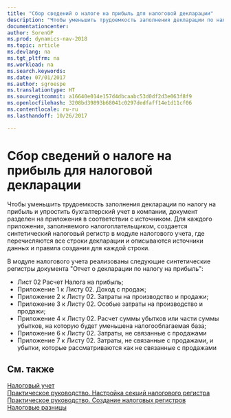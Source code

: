 ```yaml
---
title: "Сбор сведений о налоге на прибыль для налоговой декларации"
description: "Чтобы уменьшить трудоемкость заполнения декларации по налогу на прибыль и упростить бухгалтерский учет в компании, документ разделен на приложения в соответствии с источником."
documentationcenter: 
author: SorenGP
ms.prod: dynamics-nav-2018
ms.topic: article
ms.devlang: na
ms.tgt_pltfrm: na
ms.workload: na
ms.search.keywords: 
ms.date: 07/01/2017
ms.author: sgroespe
ms.translationtype: HT
ms.sourcegitcommit: a16640e014e157d4dbcaabc53d0df2d3e063f8f9
ms.openlocfilehash: 3208bd39893b68041c0297dedfaff14e1d11cf06
ms.contentlocale: ru-ru
ms.lasthandoff: 10/26/2017

---
```

# <a name="collecting-profit-tax-information-for-tax-declaration"></a>Сбор сведений о налоге на прибыль для налоговой декларации
Чтобы уменьшить трудоемкость заполнения декларации по налогу на прибыль и упростить бухгалтерский учет в компании, документ разделен на приложения в соответствии с источником. Для каждого приложения, заполняемого налогоплательщиком, создается синтетический налоговый регистр в модуле налогового учета, где перечисляются все строки декларации и описываются источники данных и правила создания для каждой строки.  

В модуле налогового учета реализованы следующие синтетические регистры документа "Отчет о декларации по налогу на прибыль":  

- Лист 02 Расчет Налога на прибыль;  
- Приложение 1 к Листу 02. Доход с продаж;  
- Приложение 2 к Листу 02. Затраты на производство и продажи;  
- Приложение 3 к Листу 02. Особые затраты на производство и продажи;  
- Приложение 4 к Листу 02. Расчет суммы убытков или части суммы убытков, на которую будет уменьшена налогооблагаемая база;  
- Приложение 6 к Листу 02. Затраты, не связанные с продажами  
- Приложение 7 к Листу 02. Затраты, не связанные с продажами, и убытки, которые рассматриваются как не связанные с продажами  

## <a name="see-also"></a>См. также  
 [Налоговый учет](tax-accounting.md)   
 [Практическое руководство. Настройка секций налогового регистра](how-to-set-up-tax-register-sections.md)   
 [Практическое руководство. Создание налоговых регистров](how-to-create-tax-registers.md)   
 [Налоговые разницы](tax-differences.md)

